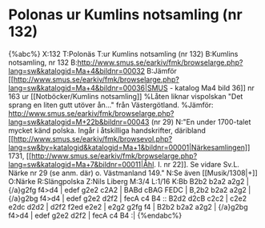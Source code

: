 # Polonas ur Kumlins notsamling (nr 132)

{%abc%}
X:132
T:Polonäs
T:ur Kumlins notsamling (nr 132)
B:Kumlins notsamling, nr 132
B:http://www.smus.se/earkiv/fmk/browselarge.php?lang=sw&katalogid=Ma+4&bildnr=00032
B:Jämför [[http://www.smus.se/earkiv/fmk/browselarge.php?lang=sw&katalogid=Ma+4&bildnr=00036|SMUS - katalog Ma4 bild 36]] nr 163 ur [[Notböcker/Kumlins notsamling]]
%Låten liknar vispolskan "Det sprang en liten gutt utöver ån..." från Västergötland.
%Jämför: http://www.smus.se/earkiv/fmk/browselarge.php?lang=sw&katalogid=M+22b&bildnr=00043 (nr 29)
N:"En under 1700-talet mycket känd polska. Ingår i åtskilliga handskrifter, däribland [[http://www.smus.se/earkiv/fmk/browsevol.php?lang=sw&by=katalogid&katalogid=Ma+1&bildnr=00001|Närkesamlingen]] 1731, [[http://www.smus.se/earkiv/fmk/browselarge.php?lang=sw&katalogid=Ma+7&bildnr=00011|Åhl. I. nr 22]]. Se vidare Sv.L. Närke nr 29 (se anm. där) o. Västmanland 149."
N:Se även [[Musik/1308|+]]
O:Närke
R:Slängpolska
Z:Nils Liberg
M:3/4
L:1/16
K:Bb
B2b2  b2a2 a2g2 | {/a}g2fg f4>d4      | edef g2e2 c2A2 | BABd cBAG FEDC  |
B,2b2 b2a2 a2g2 | {/a}g2bg f4>d4      | edef g2e2 d2f2 | fecA c4   B4   ::
B2d2  d2cB c2c2 | c2e2     e2dc  d2d2 | d2f2 f2ed e2e2 | e2g2 g2fg f4    |
B2b2  b2a2 a2g2 | {/a}g2bg f4>d4      | edef g2e2 d2f2 | fecA c4   B4   :|
{%endabc%}
